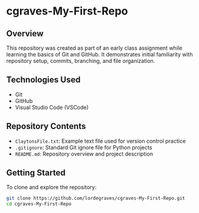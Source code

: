 # cgraves-My-First-Repo

## Overview
This repository was created as part of an early class assignment while learning the basics of Git and GitHub. It demonstrates initial familiarity with repository setup, commits, branching, and file organization.

## Technologies Used
- Git
- GitHub
- Visual Studio Code (VSCode)

## Repository Contents
- `ClaytonsFile.txt`: Example text file used for version control practice
- `.gitignore`: Standard Git ignore file for Python projects
- `README.md`: Repository overview and project description

## Getting Started
To clone and explore the repository:
```bash
git clone https://github.com/lordegraves/cgraves-My-First-Repo.git
cd cgraves-My-First-Repo
